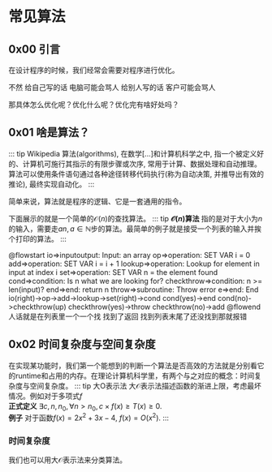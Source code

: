 # 常见算法
## 0x00 引言
在设计程序的时候，我们经常会需要对程序进行优化。

不然
给自己写的话 电脑可能会骂人 给别人写的话 客户可能会骂人

那具体怎么优化呢？优化什么呢？优化完有啥好处吗？

## 0x01 啥是算法？
::: tip Wikipedia
算法(algorithms), 在数学[...]和计算机科学之中, 指一个被定义好的、计算机可施行其指示的有限步骤或次序, 常用于计算、数据处理和自动推理。算法可以使用条件语句通过各种途径转移代码执行(称为自动决策, 并推导出有效的推论), 最终实现自动化。 
:::

简单来说，算法就是程序的逻辑、它是一套通用的指令。

下面展示的就是一个简单的$\mathcal{O}(n)$的查找算法。
::: tip
**$\mathcal{O}(n)$算法** 指的是对于大小为$n$的输入，需要走$an, a\in\mathbb N$步的算法。最简单的例子就是接受一个列表的输入并挨个打印的算法。
:::

@flowstart
io=>inputoutput: Input: an array
op=>operation: SET VAR i = 0
add=>operation: SET VAR i = i + 1
lookup=>operation: Lookup for element in input at index i 
set=>operation: SET VAR n = the element found
cond=>condition: Is n what we are looking for?
checkthrow=>condition: n >= len(input)?
end=>end: return n
throw=>subroutine: Throw error 
e=>end: End
io(right)->op->add->lookup->set(right)->cond
cond(yes)->end
cond(no)->checkthrow(up)
checkthrow(yes)->throw
checkthrow(no)->add
@flowend
人话就是在列表里一个一个找 找到了返回 找到列表末尾了还没找到那就报错

## 0x02 时间复杂度与空间复杂度
在实现某功能时，我们第一个能想到的判断一个算法是否高效的方法就是分别看它的runtime和占用的内存。在理论计算机科学里，有两个与之对应的概念：时间复杂度与空间复杂度。
::: tip 大O表示法
大$\mathcal O$表示法描述函数的渐进上限，考虑最坏情况。例如对于多项式$f$<br/>
**正式定义** $\exists c, n, n_0, \forall n > n_0, c\times f(x) \geq T(x) \geq 0$.<br/>
**例子** 对于函数$f(x) = 2x^2 + 3x - 4$, $f(x) = O(x^2)$.
:::

### 时间复杂度
我们也可以用大$\mathcal O$表示法来分类算法。


<Vssue/>